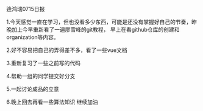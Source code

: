 逄鸿瑞0715日报

1.今天感觉一直在学习，但也没看多少东西，可能是还没有掌握好自己的节奏，昨晚加上今早重新看了一遍廖雪峰的git教程， 早上在看github仓库的创建和organization等内容。

2.好不容易把自己的弄得差不多，看了一些vue文档

3.重新复习了一些之前写的代码

4.帮助一组的同学提交好分支

5.一起讨论成品的立意

6.晚上回去再看一些算法知识 继续加油